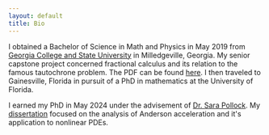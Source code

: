 ```yaml
---
layout: default
title: Bio
---
```



I obtained a Bachelor of Science in Math and Physics in May 2019 from [Georgia College and State University](https://www.gcsu.edu/) in Milledgeville, Georgia.  My senior capstone project concerned fractional calculus and its relation to the famous tautochrone problem. The PDF can be found [here](https://libjournals.unca.edu/ncur/wp-content/uploads/2021/03/Dallas-Matthew-FINAL-LaTex.pdf). I then traveled to Gainesville, Florida in pursuit of a PhD in mathematics at the University of Florida. 

I earned my PhD in May 2024 under the advisement of [Dr. Sara Pollock](https://people.clas.ufl.edu/spollock/). My [dissertation](https://ufdc.ufl.edu/UFE0060881/00001) focused on the analysis of Anderson acceleration and it's application to nonlinear PDEs.
